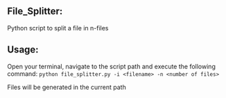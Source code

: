 ## File_Splitter:
Python script to split a file in n-files

## Usage:
Open your terminal, navigate to the script path and execute the following command:
```python file_splitter.py -i <filename> -n <number of files>```

Files will be generated in the current path
